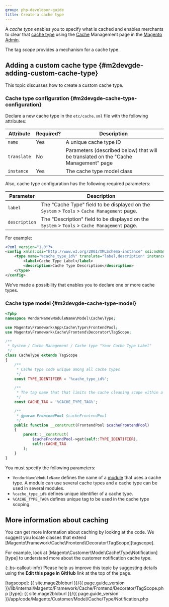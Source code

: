 ```yaml
---
group: php-developer-guide
title: Create a cache type
---
```


A *cache type* enables you to specify what is cached and enables merchants to clear that [cache type](https://glossary.magento.com/cache-type) using the [Cache](https://glossary.magento.com/cache) Management page in the [Magento Admin](https://glossary.magento.com/magento-admin).

The tag *scope* provides a mechanism for a cache type.

## Adding a custom cache type {#m2devgde-adding-custom-cache-type}

This topic discusses how to create a custom cache type.

### Cache type configuration {#m2devgde-cache-type-configuration}

Declare a new cache type in the `etc/cache.xml` file with the following attributes:

| Attribute | Required? | Description |
| --- | --- | --- |
| `name` | Yes | A unique cache type ID |
| `translate` | No | Parameters (described below) that will be translated on the "Cache Management" page |
| `instance` | Yes | The cache type model class |

Also, cache type configuration has the following required parameters:

| Parameter | Description |
| --- | --- |
| `label` | The "Cache Type" field to be displayed on the `System` > `Tools` > `Cache Management` page. |
| `description` | The "Description" field to be displayed on the `System` > `Tools` > `Cache Management` page. |

For example:

```xml
<?xml version="1.0"?>
<config xmlns:xsi="http://www.w3.org/2001/XMLSchema-instance" xsi:noNamespaceSchemaLocation="urn:magento:framework:Cache/etc/cache.xsd">
    <type name="%cache_type_id%" translate="label,description" instance="VendorName\ModuleName\Model\Cache\Type\CacheType">
        <label>Cache Type Label</label>
        <description>Cache Type Description</description>
    </type>
</config>
```

We’ve made a possibility that enables you to declare one or more cache types.

### Cache type model {#m2devgde-cache-type-model}

```php
<?php
namespace VendorName\ModuleName\Model\Cache\Type;

use Magento\Framework\App\Cache\Type\FrontendPool;
use Magento\Framework\Cache\Frontend\Decorator\TagScope;

/**
 * System / Cache Management / Cache type "Your Cache Type Label"
 */
class CacheType extends TagScope
{
    /**
     * Cache type code unique among all cache types
     */
    const TYPE_IDENTIFIER = '%cache_type_id%';

    /**
     * The tag name that that limits the cache cleaning scope within a particular tag
     */
    const CACHE_TAG = '%CACHE_TYPE_TAG%';

    /**
     * @param FrontendPool $cacheFrontendPool
     */
    public function __construct(FrontendPool $cacheFrontendPool)
    {
        parent::__construct(
            $cacheFrontendPool->get(self::TYPE_IDENTIFIER),
            self::CACHE_TAG
        );
    }
}
```

You must specify the following parameters:

*  `VendorName\ModuleName` defines the name of a [module](https://glossary.magento.com/module) that uses a cache type. A module can use several cache types and a cache type can be used in several modules.
*  `%cache_type_id%` defines unique identifier of a cache type.
*  `%CACHE_TYPE_TAG%` defines unique tag to be used in the cache type scoping.

## More information about caching

You can get more information about caching by looking at the code.
We suggest you locate classes that extend [Magento\Framework\Cache\Frontend\Decorator\TagScope][tagscope].

For example, look at [Magento\Customer\Model\Cache\Type\Notification][type] to understand more about the customer notification cache type.

 {:.bs-callout-info}
Please help us improve this topic by suggesting details using the **Edit this page in GitHub** link at the top of the page.

[tagscope]: {{ site.mage2bloburl }}/{{ page.guide_version }}/lib/internal/Magento/Framework/Cache/Frontend/Decorator/TagScope.php
[type]: {{ site.mage2bloburl }}/{{ page.guide_version }}/app/code/Magento/Customer/Model/Cache/Type/Notification.php
